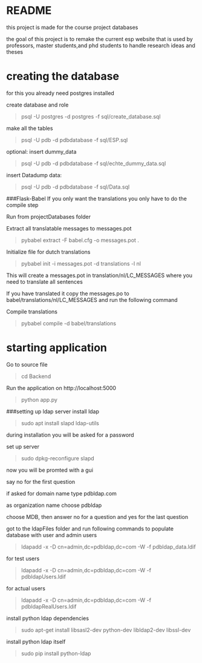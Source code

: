# README #
this project is made for the course project databases

the goal of this project is to remake the current esp website that is used by professors, master students,and phd students to handle research ideas and theses

# creating the database #

for this you already need postgres installed

create database and role
> psql -U postgres -d postgres -f sql/create_database.sql

make all the tables

> psql -U pdb -d pdbdatabase -f sql/ESP.sql

optional: insert dummy_data

> psql -U pdb -d pdbdatabase -f sql/echte_dummy_data.sql

insert Datadump data:

> psql -U pdb -d pdbdatabase -f sql/Data.sql


###Flask-Babel
 If you only want the translations you only have to do the compile step
 
 Run from projectDatabases folder

Extract all translatable messages to messages.pot
>pybabel extract -F babel.cfg -o messages.pot .

Initialize file for dutch translations

>pybabel init -i messages.pot -d translations -l nl

This will create a messages.pot in translation/nl/LC_MESSAGES where you need to translate all sentences

If you have translated it copy the messages.po to babel/translations/nl/LC_MESSAGES and run the following command

Compile translations

>pybabel compile -d babel/translations

# starting application #

Go to source file

>cd Backend

Run the application on http://localhost:5000
>python app.py

###setting up ldap server
install ldap

>sudo apt install slapd ldap-utils

during installation you will be asked for a password

set up server

>sudo dpkg-reconfigure slapd

now you will be promted with a gui

say no for the first question

if asked for domain name type pdbldap.com

as organization name choose pdbldap
 
choose MDB, then answer no for a question and yes for the last question

got to the ldapFiles folder and run following commands to populate database with user and admin users

>ldapadd -x -D cn=admin,dc=pdbldap,dc=com -W -f pdbldap_data.ldif

for test users
>ldapadd -x -D cn=admin,dc=pdbldap,dc=com -W -f pdbldapUsers.ldif

for actual users
>ldapadd -x -D cn=admin,dc=pdbldap,dc=com -W -f pdbldapRealUsers.ldif

install python ldap dependencies

>sudo apt-get install libsasl2-dev python-dev libldap2-dev libssl-dev

install python ldap itself

>sudo pip install python-ldap